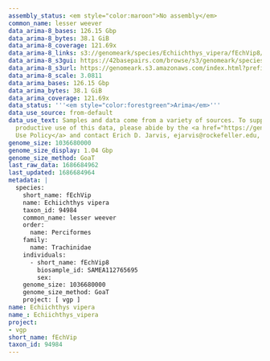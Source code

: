 ```yaml
---
assembly_status: <em style="color:maroon">No assembly</em>
common_name: lesser weever
data_arima-8_bases: 126.15 Gbp
data_arima-8_bytes: 38.1 GiB
data_arima-8_coverage: 121.69x
data_arima-8_links: s3://genomeark/species/Echiichthys_vipera/fEchVip8/genomic_data/arima/<br>
data_arima-8_s3gui: https://42basepairs.com/browse/s3/genomeark/species/Echiichthys_vipera/fEchVip8/genomic_data/arima/
data_arima-8_s3url: https://genomeark.s3.amazonaws.com/index.html?prefix=species/Echiichthys_vipera/fEchVip8/genomic_data/arima/
data_arima-8_scale: 3.0811
data_arima_bases: 126.15 Gbp
data_arima_bytes: 38.1 GiB
data_arima_coverage: 121.69x
data_status: '''<em style="color:forestgreen">Arima</em>'''
data_use_source: from-default
data_use_text: Samples and data come from a variety of sources. To support fair and
  productive use of this data, please abide by the <a href="https://genome10k.soe.ucsc.edu/data-use-policies/">Data
  Use Policy</a> and contact Erich D. Jarvis, ejarvis@rockefeller.edu, with any questions.
genome_size: 1036680000
genome_size_display: 1.04 Gbp
genome_size_method: GoaT
last_raw_data: 1686684962
last_updated: 1686684964
metadata: |
  species:
    short_name: fEchVip
    name: Echiichthys vipera
    taxon_id: 94984
    common_name: lesser weever
    order:
      name: Perciformes
    family:
      name: Trachinidae
    individuals:
      - short_name: fEchVip8
        biosample_id: SAMEA112765695
        sex:
    genome_size: 1036680000
    genome_size_method: GoaT
    project: [ vgp ]
name: Echiichthys vipera
name_: Echiichthys_vipera
project:
- vgp
short_name: fEchVip
taxon_id: 94984
---
```

